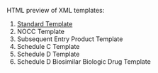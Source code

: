 HTML preview of XML templates:
1. [Standard Template](https://healthcanada.github.io/HPFB/product-monograph/templates/nocc-template.html)
1. NOCC Template
1. Subsequent Entry Product Template
1. Schedule C Template
1. Schedule D Template
1. Schedule D Biosimilar Biologic Drug Template

